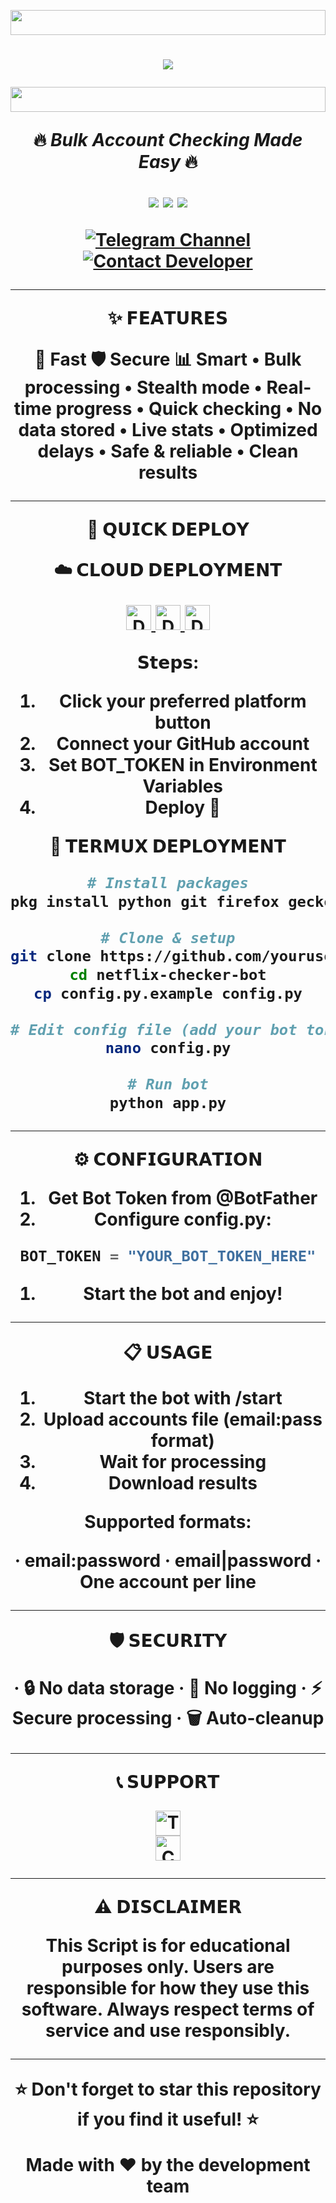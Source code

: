<p align="center">
  <img src="https://i.imgur.com/dBaSKWF.gif" height="40" width="100%">
</p>
<h1 align="center">
  <img src="https://readme-typing-svg.herokuapp.com?font=Fira+Code&size=25&duration=6000&color=00FF00&background=000000&center=true&vCenter=true&width=600&lines=🎬+𝗡𝗘𝗧𝗙𝗟𝗜𝗫+𝗖𝗛𝗘𝗖𝗞𝗘𝗥+𝗣𝗥𝗘𝗠𝗜𝗨𝗠+𝗦𝗖𝗥𝗜𝗣𝗧+⚡" ="Typing Animation">
<p align="center">
  <img src="https://i.imgur.com/dBaSKWF.gif" height="40" width="100%">
</p>
<p align="center">
🔥 <em>Bulk Account Checking Made Easy</em> 🔥
</p>

<p align="center">
  <img src="https://img.shields.io/badge/Version-2.0.0-red?style=flat&logo=telegram">
  <img src="https://img.shields.io/badge/Python-3.11+-blue?style=flat&logo=python">
  <img src="https://img.shields.io/badge/Status-ACTIVE-green?style=flat&logo=netflix">
</p>

<p align="center">
  <a href="https://t.me/kenyacryptoanalysis" target="_blank">
    <img src="https://img.shields.io/badge/Join-Telegram Channel-blue?style=for-the-badge&logo=telegram" alt="Telegram Channel">
  </a>
  <a href="https://t.me/unknownnumeralx" target="_blank">
    <img src="https://img.shields.io/badge/Contact-Developer-green?style=for-the-badge&logo=telegram" alt="Contact Developer">
  </a>
</p>

---

✨ 𝗙𝗘𝗔𝗧𝗨𝗥𝗘𝗦

🚀 Fast 🛡️ Secure 📊 Smart
• Bulk processing • Stealth mode • Real-time progress
• Quick checking • No data stored • Live stats
• Optimized delays • Safe & reliable • Clean results

---

🚀 𝗤𝗨𝗜𝗖𝗞 𝗗𝗘𝗣𝗟𝗢𝗬

☁️ 𝗖𝗟𝗢𝗨𝗗 𝗗𝗘𝗣𝗟𝗢𝗬𝗠𝗘𝗡𝗧

<p align="center">
  <a href="https://heroku.com/deploy?template=https://github.com/yourusername/netflix-checker-bot" target="_blank">
    <img src="https://www.herokucdn.com/deploy/button.svg" alt="Deploy to Heroku" height="40">
  </a>

  <a href="https://railway.app/template/your-template" target="_blank">
    <img src="https://railway.app/button.svg" alt="Deploy on Railway" height="40">
  </a>

  <a href="https://render.com/deploy" target="_blank">
    <img src="https://render.com/images/deploy-to-render-button.svg" alt="Deploy on Render" height="40">
  </a>
</p>

𝗦𝘁𝗲𝗽𝘀:

1. Click your preferred platform button
2. Connect your GitHub account
3. Set BOT_TOKEN in Environment Variables
4. Deploy 🎉

📱 𝗧𝗘𝗥𝗠𝗨𝗫 𝗗𝗘𝗣𝗟𝗢𝗬𝗠𝗘𝗡𝗧

```bash
# Install packages
pkg install python git firefox geckodriver

# Clone & setup
git clone https://github.com/yourusername/netflix-checker-bot
cd netflix-checker-bot
cp config.py.example config.py

# Edit config file (add your bot token)
nano config.py

# Run bot
python app.py
```

---

⚙️ 𝗖𝗢𝗡𝗙𝗜𝗚𝗨𝗥𝗔𝗧𝗜𝗢𝗡

1. Get Bot Token from @BotFather
2. Configure config.py:

```python
BOT_TOKEN = "YOUR_BOT_TOKEN_HERE"
```

1. Start the bot and enjoy!

---

📋 𝗨𝗦𝗔𝗚𝗘

1. Start the bot with /start
2. Upload accounts file (email:pass format)
3. Wait for processing
4. Download results

Supported formats:

· email:password
· email|password
· One account per line

---

🛡️ 𝗦𝗘𝗖𝗨𝗥𝗜𝗧𝗬

· 🔒 No data storage
· 🚫 No logging
· ⚡ Secure processing
· 🗑️ Auto-cleanup

---

📞 𝗦𝗨𝗣𝗣𝗢𝗥𝗧

<p align="center">
  <a href="https://t.me/kenyacryptoanalysis" target="_blank">
    <img src="https://img.shields.io/badge/📢 Join-Our Channel-blue?style=for-the-badge&logo=telegram" alt="Telegram Channel" height="40">
  </a>
  <br>
  <a href="https://t.me/unknownnumeralx" target="_blank">
    <img src="https://img.shields.io/badge/👨‍💻 Contact-Developer-green?style=for-the-badge&logo=telegram" alt="Contact Developer" height="40">
  </a>
</p>

---

⚠️ 𝗗𝗜𝗦𝗖𝗟𝗔𝗜𝗠𝗘𝗥

This Script is for educational purposes only. Users are responsible for how they use this software. Always respect terms of service and use responsibly.

---

<p align="center">
  <strong>⭐ Don't forget to star this repository if you find it useful! ⭐</strong>
</p>

<p align="center">
  Made with ❤️ by the development team
</p>
